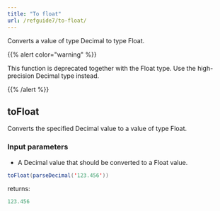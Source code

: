 ```yaml
---
title: "To float"
url: /refguide7/to-float/
---
```



Converts a value of type Decimal to type Float.

{{% alert color="warning" %}}

This function is deprecated together with the Float type. Use the high-precision Decimal type instead.

{{% /alert %}}

## toFloat

Converts the specified Decimal value to a value of type Float.

### Input parameters

*   A Decimal value that should be converted to a Float value.

```java
toFloat(parseDecimal('123.456'))
```

returns:

```java
123.456
```
